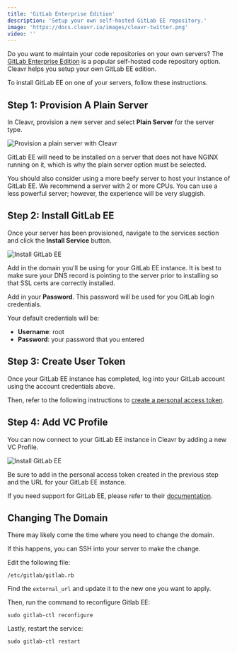```yaml
---
title: 'GitLab Enterprise Edition'
description: 'Setup your own self-hosted GitLab EE repository.'
image: 'https://docs.cleavr.io/images/cleavr-twitter.png'
video: ''
---
```


Do you want to maintain your code repositories on your own servers? The [GitLab Enterprise Edition](https://about.gitlab.com/install/ce-or-ee/) is a popular self-hosted code repository option. Cleavr helps you setup your own GitLab EE edition. 

To install GitLab EE on one of your servers, follow these instructions. 

## Step 1: Provision A Plain Server

In Cleavr, provision a new server and select **Plain Server** for the server type. 

![Provision a plain server with Cleavr](/images/gitlab/plain-server.png)

GitLab EE will need to be installed on a server that does not have NGINX running on it, which is why the plain server option must be selected. 

You should also consider using a more beefy server to host your instance of GitLab EE. We recommend a server with 2 or more CPUs. You can use a less powerful server; however, the experience will be very sluggish. 

## Step 2: Install GitLab EE

Once your server has been provisioned, navigate to the services section and click the **Install Service** button. 

![Install GitLab EE](/images/gitlab/install-gitlab.png)

Add in the domain you'll be using for your GitLab EE instance. It is best to make sure your DNS record is pointing to the server prior to installing so that SSL certs are correctly installed. 

Add in your **Password**. This password will be used for you GitLab login credentials. 

Your default credentials will be: 

- **Username**: root
- **Password**: your password that you entered

## Step 3: Create User Token

Once your GitLab EE instance has completed, log into your GitLab account using the account credentials above. 

Then, refer to the following instructions to [create a personal access token](https://docs.gitlab.com/ee/user/profile/personal_access_tokens.html).

## Step 4: Add VC Profile

You can now connect to your GitLab EE instance in Cleavr by adding a new VC Profile. 

![Install GitLab EE](/images/gitlab/vc-profile.png)

Be sure to add in the personal access token created in the previous step and the URL for your GitLab EE instance. 

If you need support for GitLab EE, please refer to their [documentation](https://docs.gitlab.com/ee/).


## Changing The Domain

There may likely come the time where you need to change the domain. 

If this happens, you can SSH into your server to make the change. 

Edit the following file: 

```
/etc/gitlab/gitlab.rb
```

Find the `external_url` and update it to the new one you want to apply. 

Then, run the command to reconfigure Gitlab EE: 

```
sudo gitlab-ctl reconfigure
```

Lastly, restart the service: 

```
sudo gitlab-ctl restart
```
